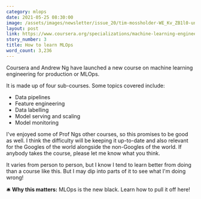 ```yaml
---
category: mlops
date: 2021-05-25 08:30:00
image: /assets/images/newsletter/issue_20/tim-mossholder-WE_Kv_ZB1l0-unsplash.jpeg
layout: post
link: https://www.coursera.org/specializations/machine-learning-engineering-for-production-mlops
story_number: 3
title: How to learn MLOps
word_count: 3,236
---
```


Coursera and Andrew Ng have launched a new course on machine learning engineering for production or MLOps.

It is made up of four sub-courses. Some topics covered include:

 - Data pipelines
 - Feature engineering
 - Data labelling
 - Model serving and scaling
 - Model monitoring

I've enjoyed some of Prof Ngs other courses, so this promises to be good as well. I think the difficulty will be keeping it up-to-date and also relevant for the Googles of the world alongside the non-Googles of the world. If anybody takes the course, please let me know what you think.

It varies from person to person, but I know I tend to learn better from doing than a course like this. But I may dip into parts of it to see what I'm doing wrong!

🛎️ **Why this matters:** MLOps is the new black. Learn how to pull it off here!